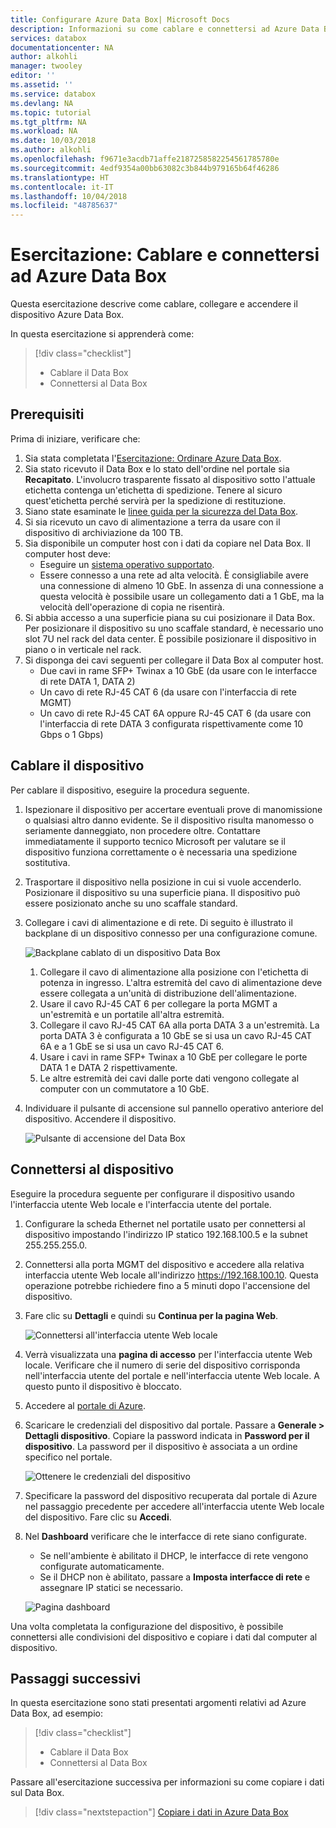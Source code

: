 ```yaml
---
title: Configurare Azure Data Box| Microsoft Docs
description: Informazioni su come cablare e connettersi ad Azure Data Box
services: databox
documentationcenter: NA
author: alkohli
manager: twooley
editor: ''
ms.assetid: ''
ms.service: databox
ms.devlang: NA
ms.topic: tutorial
ms.tgt_pltfrm: NA
ms.workload: NA
ms.date: 10/03/2018
ms.author: alkohli
ms.openlocfilehash: f9671e3acdb71affe2187258582254561785780e
ms.sourcegitcommit: 4edf9354a00bb63082c3b844b979165b64f46286
ms.translationtype: HT
ms.contentlocale: it-IT
ms.lasthandoff: 10/04/2018
ms.locfileid: "48785637"
---
```

# <a name="tutorial-cable-and-connect-to-your-azure-data-box"></a>Esercitazione: Cablare e connettersi ad Azure Data Box

Questa esercitazione descrive come cablare, collegare e accendere il dispositivo Azure Data Box.

In questa esercitazione si apprenderà come:

> [!div class="checklist"]
> * Cablare il Data Box
> * Connettersi al Data Box

## <a name="prerequisites"></a>Prerequisiti

Prima di iniziare, verificare che:

1. Sia stata completata l'[Esercitazione: Ordinare Azure Data Box](data-box-deploy-ordered.md).
2. Sia stato ricevuto il Data Box e lo stato dell'ordine nel portale sia **Recapitato**. L'involucro trasparente fissato al dispositivo sotto l'attuale etichetta contenga un'etichetta di spedizione. Tenere al sicuro quest'etichetta perché servirà per la spedizione di restituzione.
3. Siano state esaminate le [linee guida per la sicurezza del Data Box](data-box-safety.md).
4. Si sia ricevuto un cavo di alimentazione a terra da usare con il dispositivo di archiviazione da 100 TB.
5. Sia disponibile un computer host con i dati da copiare nel Data Box. Il computer host deve:
    - Eseguire un [sistema operativo supportato](data-box-system-requirements.md).
    - Essere connesso a una rete ad alta velocità. È consigliabile avere una connessione di almeno 10 GbE. In assenza di una connessione a questa velocità è possibile usare un collegamento dati a 1 GbE, ma la velocità dell'operazione di copia ne risentirà. 
6. Si abbia accesso a una superficie piana su cui posizionare il Data Box. Per posizionare il dispositivo su uno scaffale standard, è necessario uno slot 7U nel rack del data center. È possibile posizionare il dispositivo in piano o in verticale nel rack.
7. Si disponga dei cavi seguenti per collegare il Data Box al computer host.
    - Due cavi in rame SFP+ Twinax a 10 GbE (da usare con le interfacce di rete DATA 1, DATA 2)
    - Un cavo di rete RJ-45 CAT 6 (da usare con l'interfaccia di rete MGMT)
    - Un cavo di rete RJ-45 CAT 6A oppure RJ-45 CAT 6 (da usare con l'interfaccia di rete DATA 3 configurata rispettivamente come 10 Gbps o 1 Gbps)

## <a name="cable-your-device"></a>Cablare il dispositivo

Per cablare il dispositivo, eseguire la procedura seguente.

1. Ispezionare il dispositivo per accertare eventuali prove di manomissione o qualsiasi altro danno evidente. Se il dispositivo risulta manomesso o seriamente danneggiato, non procedere oltre. Contattare immediatamente il supporto tecnico Microsoft per valutare se il dispositivo funziona correttamente o è necessaria una spedizione sostitutiva.
2. Trasportare il dispositivo nella posizione in cui si vuole accenderlo. Posizionare il dispositivo su una superficie piana. Il dispositivo può essere posizionato anche su uno scaffale standard.
3. Collegare i cavi di alimentazione e di rete. Di seguito è illustrato il backplane di un dispositivo connesso per una configurazione comune. 
    
    ![Backplane cablato di un dispositivo Data Box](media/data-box-deploy-set-up/data-box-cabled-dhcp.png)

    1. Collegare il cavo di alimentazione alla posizione con l'etichetta di potenza in ingresso. L'altra estremità del cavo di alimentazione deve essere collegata a un'unità di distribuzione dell'alimentazione.
    2. Usare il cavo RJ-45 CAT 6 per collegare la porta MGMT a un'estremità e un portatile all'altra estremità.            
    3. Collegare il cavo RJ-45 CAT 6A alla porta DATA 3 a un'estremità. La porta DATA 3 è configurata a 10 GbE se si usa un cavo RJ-45 CAT 6A e a 1 GbE se si usa un cavo RJ-45 CAT 6.
    4. Usare i cavi in rame SFP+ Twinax a 10 GbE per collegare le porte DATA 1 e DATA 2 rispettivamente. 
    5. Le altre estremità dei cavi dalle porte dati vengono collegate al computer con un commutatore a 10 GbE.

4. Individuare il pulsante di accensione sul pannello operativo anteriore del dispositivo. Accendere il dispositivo.

    ![Pulsante di accensione del Data Box](media/data-box-deploy-set-up/data-box-powered-door-open.png)

## <a name="connect-to-your-device"></a>Connettersi al dispositivo

Eseguire la procedura seguente per configurare il dispositivo usando l'interfaccia utente Web locale e l'interfaccia utente del portale.

1. Configurare la scheda Ethernet nel portatile usato per connettersi al dispositivo impostando l'indirizzo IP statico 192.168.100.5 e la subnet 255.255.255.0. 
2. Connettersi alla porta MGMT del dispositivo e accedere alla relativa interfaccia utente Web locale all'indirizzo https://192.168.100.10. Questa operazione potrebbe richiedere fino a 5 minuti dopo l'accensione del dispositivo.
3. Fare clic su **Dettagli** e quindi su **Continua per la pagina Web**.

   ![Connettersi all'interfaccia utente Web locale](media/data-box-deploy-set-up/data-box-connect-local-web-ui.png) 

4. Verrà visualizzata una **pagina di accesso** per l'interfaccia utente Web locale. Verificare che il numero di serie del dispositivo corrisponda nell'interfaccia utente del portale e nell'interfaccia utente Web locale. A questo punto il dispositivo è bloccato.
5. Accedere al [portale di Azure](https://portal.azure.com).
6. Scaricare le credenziali del dispositivo dal portale. Passare a **Generale > Dettagli dispositivo**. Copiare la password indicata in **Password per il dispositivo**. La password per il dispositivo è associata a un ordine specifico nel portale. 

    ![Ottenere le credenziali del dispositivo](media/data-box-deploy-set-up/data-box-device-credentials.png)
    
    
7. Specificare la password del dispositivo recuperata dal portale di Azure nel passaggio precedente per accedere all'interfaccia utente Web locale del dispositivo. Fare clic su **Accedi**.
8. Nel **Dashboard** verificare che le interfacce di rete siano configurate. 
    - Se nell'ambiente è abilitato il DHCP, le interfacce di rete vengono configurate automaticamente. 
    - Se il DHCP non è abilitato, passare a **Imposta interfacce di rete** e assegnare IP statici se necessario.

    ![Pagina dashboard](media/data-box-deploy-set-up/data-box-dashboard-1.png)

Una volta completata la configurazione del dispositivo, è possibile connettersi alle condivisioni del dispositivo e copiare i dati dal computer al dispositivo. 

## <a name="next-steps"></a>Passaggi successivi

In questa esercitazione sono stati presentati argomenti relativi ad Azure Data Box, ad esempio:

> [!div class="checklist"]
> * Cablare il Data Box
> * Connettersi al Data Box

Passare all'esercitazione successiva per informazioni su come copiare i dati sul Data Box.

> [!div class="nextstepaction"]
> [Copiare i dati in Azure Data Box](./data-box-deploy-copy-data.md)

